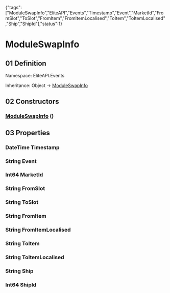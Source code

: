 {"tags":["ModuleSwapInfo","EliteAPI","Events","Timestamp","Event","MarketId","FromSlot","ToSlot","FromItem","FromItemLocalised","ToItem","ToItemLocalised","Ship","ShipId"],"status":1}

# ModuleSwapInfo

## 01 Definition

Namespace: <span class='code'>EliteAPI.Events</span>

Inheritance: <span class='code'>Object</span> → <span class='code'>[ModuleSwapInfo](../../EliteAPI/Events/ModuleSwapInfo.html)</span>

## 02 Constructors

### <span class='code'>[ModuleSwapInfo](../../EliteAPI/Events/ModuleSwapInfo.html)</span> ()

## 03 Properties

### <span class='code'>DateTime</span> Timestamp

### <span class='code'>String</span> Event

### <span class='code'>Int64</span> MarketId

### <span class='code'>String</span> FromSlot

### <span class='code'>String</span> ToSlot

### <span class='code'>String</span> FromItem

### <span class='code'>String</span> FromItemLocalised

### <span class='code'>String</span> ToItem

### <span class='code'>String</span> ToItemLocalised

### <span class='code'>String</span> Ship

### <span class='code'>Int64</span> ShipId


